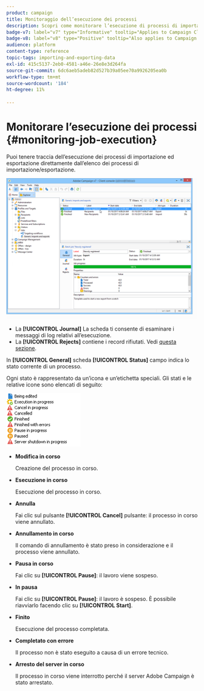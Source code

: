 ```yaml
---
product: campaign
title: Monitoraggio dell’esecuzione dei processi
description: Scopri come monitorare l’esecuzione di processi di importazione ed esportazione
badge-v7: label="v7" type="Informative" tooltip="Applies to Campaign Classic v7"
badge-v8: label="v8" type="Positive" tooltip="Also applies to Campaign v8"
audience: platform
content-type: reference
topic-tags: importing-and-exporting-data
exl-id: 415c5137-2eb0-4581-a46e-26e8e3d264fa
source-git-commit: 6dc6aeb5adeb82d527b39a05ee70a9926205ea0b
workflow-type: tm+mt
source-wordcount: '184'
ht-degree: 11%

---
```


# Monitorare l’esecuzione dei processi {#monitoring-job-execution}



Puoi tenere traccia dell’esecuzione dei processi di importazione ed esportazione direttamente dall’elenco dei processi di importazione/esportazione.

![](assets/s_ncs_user_export_list_and_details.png)

* La **[!UICONTROL Journal]** La scheda ti consente di esaminare i messaggi di log relativi all’esecuzione.
* La **[!UICONTROL Rejects]** contiene i record rifiutati. Vedi [questa sezione](../../platform/using/executing-import-jobs.md#behavior-in-the-event-of-an-error).

In **[!UICONTROL General]** scheda **[!UICONTROL Status]** campo indica lo stato corrente di un processo.

Ogni stato è rappresentato da un’icona e un’etichetta speciali. Gli stati e le relative icone sono elencati di seguito:

![](assets/s_ncs_user_export_status.png)

* **Modifica in corso**

   Creazione del processo in corso.

* **Esecuzione in corso**

   Esecuzione del processo in corso.

* **Annulla**

   Fai clic sul pulsante **[!UICONTROL Cancel]** pulsante: il processo in corso viene annullato.

* **Annullamento in corso**

   Il comando di annullamento è stato preso in considerazione e il processo viene annullato.

* **Pausa in corso**

   Fai clic su **[!UICONTROL Pause]**: il lavoro viene sospeso.

* **In pausa**

   Fai clic su **[!UICONTROL Pause]**: il lavoro è sospeso. È possibile riavviarlo facendo clic su **[!UICONTROL Start]**.

* **Finito**

   Esecuzione del processo completata.

* **Completato con errore**

   Il processo non è stato eseguito a causa di un errore tecnico.

* **Arresto del server in corso**

   Il processo in corso viene interrotto perché il server Adobe Campaign è stato arrestato.
